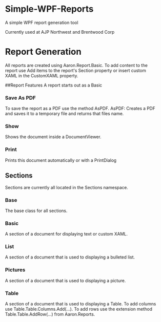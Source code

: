 # Simple-WPF-Reports
A simple WPF report generation tool


Currently used at AJP Northwest and Brentwood Corp

# Report Generation
All reports are created using Aaron.Report.Basic.
To add content to the report use Add items to the report's Section property or insert custom XAML in the CustomXAML property.

##Report Features
A report starts out as a Basic

### Save As PDF
To save the report as a PDF use the method AsPDF.
AsPDF: Creates a PDF and saves it to a temporary file and returns that files name.

### Show
Shows the document inside a DocumentViewer.

### Print
Prints this document automatically or with a PrintDialog


## Sections
Sections are currently all located in the Sections namespace.

### Base
The base class for all sections.

### Basic
A section of a document for displaying text or custom XAML.

### List
A section of a document that is used to displaying a bulleted list.

### Pictures
A section of a document that is used to displaying a picture.

### Table
A section of a document that is used to displaying a Table.
To add columns use Table.Table.Columns.Add(...).
To add rows use the extension method Table.Table.AddRow(...) from Aaron.Reports.

